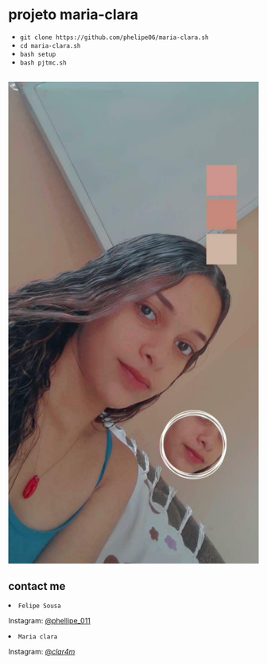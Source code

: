 # projeto maria-clara 

<ul>
<li><code>git clone https://github.com/phelipe06/maria-clara.sh</code></li>
<li><code>cd maria-clara.sh</code></li>
<li><code>bash setup</code></li>
<li><code>bash pjtmc.sh</code></li>
</ul>
<br/>
<img src="https://github.com/phelipe06/maria-clara.sh/blob/main/IMG_20201205_154439_002.jpg" />

## contact me

<li><code>Felipe Sousa</code></li>

Instagram: [@phellipe_011](https://instagram.com/phellipe_011)

<li><code>Maria clara</code></li>

Instagram: [@_clar4m_](https://instagram.com/_clar4m_)
